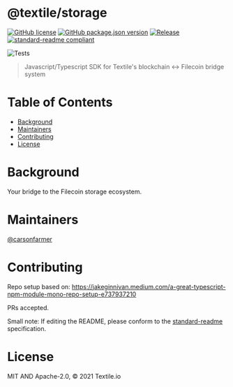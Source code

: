 # @textile/storage

[![GitHub license](https://img.shields.io/github/license/textileio/storage-js.svg)](./LICENSE)
[![GitHub package.json version](https://img.shields.io/github/package-json/v/textileio/storage-js.svg)](./package.json)
[![Release](https://img.shields.io/github/release/textileio/storage-js.svg)](https://github.com/textileio/storage-js/releases/latest)
[![standard-readme compliant](https://img.shields.io/badge/standard--readme-OK-green.svg)](https://github.com/RichardLitt/standard-readme)

![Tests](https://github.com/textileio/storage-js/workflows/Test/badge.svg)

> Javascript/Typescript SDK for Textile's blockchain ↔ Filecoin bridge system

# Table of Contents

- [Background](#background)
- [Maintainers](#maintainers)
- [Contributing](#contributing)
- [License](#license)

# Background

Your bridge to the Filecoin storage ecosystem.

# Maintainers

[@carsonfarmer](https://github.com/carsonfarmer)

# Contributing

Repo setup based on:
https://jakeginnivan.medium.com/a-great-typescript-npm-module-mono-repo-setup-e737937210

PRs accepted.

Small note: If editing the README, please conform to the
[standard-readme](https://github.com/RichardLitt/standard-readme) specification.

# License

MIT AND Apache-2.0, © 2021 Textile.io
